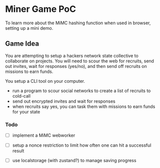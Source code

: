 # Miner Game PoC

To learn more about the MiMC hashing function when used in browser, setting up a mini demo.

## Game Idea

You are attempting to setup a hackers network state collective to collaborate on projects. You will need to scour the web for recruits, send out invites, wait for responses (yes/no), and then send off recruits on missions to earn funds.

You setup a CLI tool on your computer.
- run a program to scour social networks to create a list of recruits to cold-call
- send out encrypted invites and wait for responses 
- when recruits say yes, you can task them with missions to earn funds for your state


### Todo

- [ ] implement a MiMC webworker
- [ ] setup a nonce restriction to limit how often one can hit a successful result
- [ ] use localstorage (with zustand?) to manage saving progress



